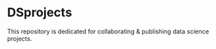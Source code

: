 # DSprojects
This repository is dedicated for collaborating &amp; publishing data science projects.
